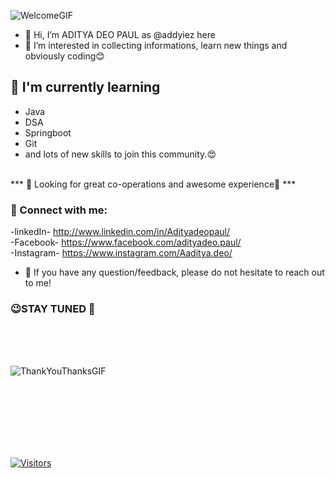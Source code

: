 ![WelcomeGIF](https://user-images.githubusercontent.com/88774507/201496886-3a863b83-06d0-4966-971c-eefa95bf68a9.gif)

- 👋 Hi, I’m ADITYA DEO PAUL as @addyiez here
- 👀 I’m interested in collecting informations, learn new things and obviously coding😊


## 🌱 I'm currently learning
- Java
- DSA
- Springboot
- Git
- and lots of new skills to join this community.😍
<br/>
*** 💞️ Looking for great co-operations and awesome experience🥰 ***


### 🤝 Connect with me:

-linkedIn- http://www.linkedin.com/in/Adityadeopaul/ <br/>
-Facebook- https://www.facebook.com/adityadeo.paul/ <br/>
-Instagram- https://www.instagram.com/Aaditya.deo/ <br/>

- 💬 If you have any question/feedback, please do not hesitate to reach out to me!


### 😉STAY TUNED 🙌


<br/>
<br/>
<br/>

![ThankYouThanksGIF](https://user-images.githubusercontent.com/88774507/201496900-b2e1cb96-e974-492d-b682-dd15dec9d58b.gif)



<br/>
<br/>
<br/>
<br/>
<br/>
<br/>


[![Visitors](https://visitor-badge.glitch.me/badge?page_id=addyiez.addyiez)](https://github.com/addyiez/)
<!---
addyiez/addyiez is a ✨ special ✨ repository because its `README.md` (this file) appears on your GitHub profile.
You can click the Preview link to take a look at your changes.
--->
